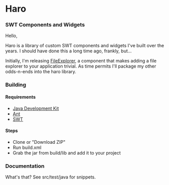 Haro
====
### SWT Components and Widgets


Hello,

Haro is a library of custom SWT components and widgets I've built over the years. I should have done this a long time ago, frankly, but...

Initially, I'm releasing [FileExplorer](https://github.com/OttoHagg/haro/blob/master/src/main/java/net/bsuojanen/swt/widgets/filesystem/FileExplorer.java), a component that makes adding a file explorer to your application trivial. As time permits I'll package my other odds-n-ends into the haro library.

### Building

#### Requirements

* [Java Development Kit](http://www.oracle.com/technetwork/java/javase/downloads/index.html)
* [Ant](http://ant.apache.org/)
* [SWT](http://www.eclipse.org/swt/)

#### Steps

* Clone or "Download ZIP"
* Run build.xml
* Grab the jar from build/lib and add it to your project

### Documentation

What's that? See src/test/java for snippets.
